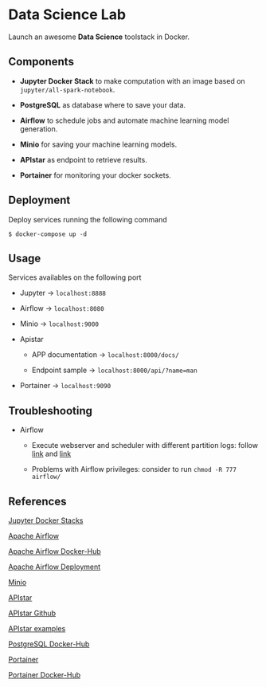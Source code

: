 # Data Science Lab

Launch an awesome **Data Science** toolstack in Docker.

## Components

- **Jupyter Docker Stack** to make computation with an image based on `jupyter/all-spark-notebook`.

- **PostgreSQL** as database where to save your data.

- **Airflow** to schedule jobs and automate machine learning model generation.

- **Minio** for saving your machine learning models.

- **APIstar** as endpoint to retrieve results.

- **Portainer** for monitoring your docker sockets.

## Deployment

Deploy services running the following command

~~~
$ docker-compose up -d
~~~

## Usage

Services availables on the following port

- Jupyter -> `localhost:8888`

- Airflow -> `localhost:8080`

- Minio -> `localhost:9000`

- Apistar

    - APP documentation -> `localhost:8000/docs/`

    - Endpoint sample -> `localhost:8000/api/?name=man`

- Portainer -> `localhost:9090`

## Troubleshooting

- Airflow

    - Execute webserver and scheduler with different partition logs: follow [link](https://github.com/puckel/docker-airflow/issues/214#issuecomment-492164257) and [link](https://github.com/helm/charts/issues/23589#issuecomment-688708233)

    - Problems with Airflow privileges: consider to run `chmod -R 777 airflow/`

## References

[Jupyter Docker Stacks](https://jupyter-docker-stacks.readthedocs.io/en/latest/)

[Apache Airflow](https://airflow.apache.org/docs/stable/)

[Apache Airflow Docker-Hub](https://hub.docker.com/r/apache/airflow)

[Apache Airflow Deployment](https://airflow.readthedocs.io/en/latest/production-deployment.html#)

[Minio](https://docs.min.io/)

[APIstar](https://docs.apistar.com/)

[APIstar Github](https://github.com/encode/apistar)

[APIstar examples](http://pythonic.zoomquiet.top/data/20170422182721/index.html)

[PostgreSQL Docker-Hub](https://hub.docker.com/_/postgres)

[Portainer](https://documentation.portainer.io/)

[Portainer Docker-Hub](https://hub.docker.com/r/portainer/portainer-ce)
